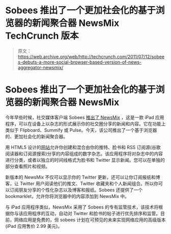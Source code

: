 # Sobees 推出了一个更加社会化的基于浏览器的新闻聚合器 NewsMix TechCrunch 版本

> 原文：<https://web.archive.org/web/http://techcrunch.com/2011/07/12/sobees-debuts-a-more-social-browser-based-version-of-news-aggregator-newsmix/>

# Sobees 推出了一个更加社会化的基于浏览器的新闻聚合器 NewsMix

今年早些时候，社交媒体客户端 Sobees [推出了 NewsMix](https://web.archive.org/web/20230203033857/https://techcrunch.com/2011/01/17/sobees-launches-ipad-app-newsmix-a-socially-curated-digital-magazine/) ，这是一款 iPad 应用程序，可以在设备上以杂志的形式展示你的社交圈分享的新闻和内容。它在功能上类似于 Flipboard、Summify 或 Pulse。今天，该公司推出了一个基于浏览器的、更加社会化的新闻聚合器。

用 HTML5 设计的[网站](https://web.archive.org/web/20230203033857/http://newsmix.me/)允许你创建和混合由你的推特、脸书和 RSS 订阅源(谷歌
阅读器和订阅源搜索)分享的内容组成的数字杂志。该应用程序将对杂志中的内容进行分类，或者以独立的时间线格式为脸书和 Twitter 显示新闻。您可以在单独的部分查看照片和视频。

新版本的 NewsMix 不仅可以显示你的 Twitter 更新，还可以让你订阅报纸和博客，让 Twitter 用户阅读他们的推文、Twitter 收藏夹和个人新闻组合。所以你可以订阅朋友分享的个性化杂志以及博客和报纸。Sobees 还提供了一个 bookmarklet，允许你将浏览器中的内容添加到 NewsMix 中。

与 iPad 应用程序类似，NewsMix 采用了 Sobees 的专有监管技术，该技术将根据你与该应用程序的互动，自动对 Twitter 和脸书的帖子进行优先排序和监管。目前，网络应用是免费的，但 sobees 计划在可预见的未来实现网络应用的高级版本(iPad 应用售价 2.99 美元)。